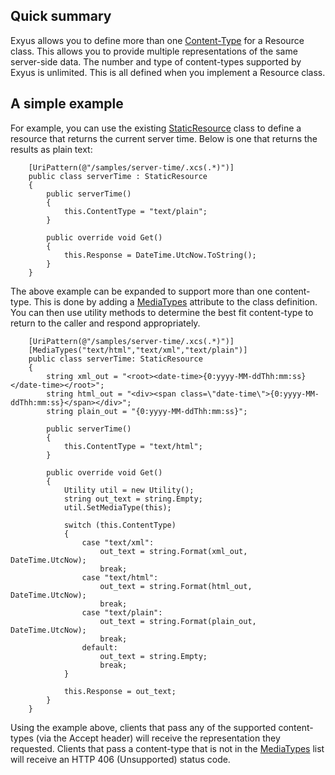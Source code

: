 ## Quick summary ##
Exyus allows you to define more than one [Content-Type](MediaTypes.md) for a Resource class. This allows you to provide multiple representations of the same server-side data. The number and type of content-types supported by Exyus is unlimited. This is all defined when you implement a Resource class.

## A simple example ##
For example, you can use the existing [StaticResource](StaticResource.md) class to define a resource that returns the current server time. Below is one that returns the results as plain text:
```
    [UriPattern(@"/samples/server-time/.xcs(.*)")]
    public class serverTime : StaticResource
    {
        public serverTime()
        {
            this.ContentType = "text/plain";
        }

        public override void Get()
        {
            this.Response = DateTime.UtcNow.ToString();
        }
    }
```

The above example can be expanded to support more than one content-type. This is done by adding a [MediaTypes](MediaTypes.md) attribute to the class definition. You can then use utility methods to determine the best fit content-type to return to the caller and respond appropriately.
```
    [UriPattern(@"/samples/server-time/.xcs(.*)")]
    [MediaTypes("text/html","text/xml","text/plain")]
    public class serverTime: StaticResource
    {
        string xml_out = "<root><date-time>{0:yyyy-MM-ddThh:mm:ss}</date-time></root>";
        string html_out = "<div><span class=\"date-time\">{0:yyyy-MM-ddThh:mm:ss}</span></div>";
        string plain_out = "{0:yyyy-MM-ddThh:mm:ss}";

        public serverTime()
        {
            this.ContentType = "text/html";
        }

        public override void Get()
        {
            Utility util = new Utility();
            string out_text = string.Empty;
            util.SetMediaType(this);

            switch (this.ContentType)
            {
                case "text/xml":
                    out_text = string.Format(xml_out, DateTime.UtcNow);
                    break;
                case "text/html":
                    out_text = string.Format(html_out, DateTime.UtcNow);
                    break;
                case "text/plain":
                    out_text = string.Format(plain_out, DateTime.UtcNow);
                    break;
                default:
                    out_text = string.Empty;
                    break;
            }

            this.Response = out_text;
        }
    }
```

Using the example above, clients that pass any of the supported content-types (via the Accept header) will receive the representation they requested. Clients that pass a content-type that is not in the [MediaTypes](MediaTypes.md) list will receive an HTTP 406 (Unsupported) status code.